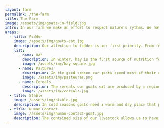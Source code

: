 ```yaml
---
layout: farm
permalink: /the-farm
title: The Farm
image: /assets/img/goats-in-field.jpg
intro: In our farm we make an effort to respect nature's rythms. We have a livestock of 80 goats, 2 billygoats and a dog. The well being of our animals is our number 1 priority. From a healthy animal comes a first quality product. This is the reason why we make sure that they only eat natural fodder, that they spend as much time as possible outdoors and that even inside the stable they have a cosy space.
areas:
  - title: Fodder
    image: /assets/img/goats-eat.jpg
    description: Our attention to fodder is our first priority. From fodder depends the health of the animals and as a consequence of it the quality of the milk. Our goats eat what they choose from the fields, top quality selected hay and small quantities of organic cereals. In some farms, goats are fed a large amount of cereals and supplements, that they are not made to digest, in order to enhance the quantity of the milk and its fat content. In our stable we try as much as possible to mantain a healty balance and diet, looking to imitate what they would normally eat in wilderness.
    list:
      - name: HAY
        description: In winter, hay is the first source of nutrition for goats. The hay we use is a "second cut" made by a local farmer. Characteristic of second cut hay is its freshness, green color and strong herbal smells. Goats are extremely greedy for this kind of grass, as supposed to cows and horses that prefer the first cut, dryer and thicker.
        image: /assets/img/hay-square.jpg
      - name: Pastures
        description: In the good season our goats spend most of their days in the open fields. The frash air, the sun and the fresh grass and herbs they find around have an extreme effect on their health. When goats are regularly in the fields their fur is visibly healthier, they are more relaxed and their milk is of a more delicate and higher quality. The fields where our goats roam around are left in their wild state. They are not treated with chemicals and they only grow a variety of spontaneus weeds.
        image: /assets/img/pasteures.png
      - name: Cereals
        description: The cereals our goats eat are produced by a regional Bio Land farm. The mix we chose is made of oats, wheat, rye, corn and peas. Once harvested, the grains are smashed into flakes to make the digestion and assumption of nutritives easier for the animals.
        image: /assets/img/cereals.jpg
  - title: Stable
    image: /assets/img/stable.jpg
    description: In cold seasons goats need a warm and dry place that protects and keeps them cozy in the wait for spring. Planning the inside of our stable we made sure to guarantee all animals an adequate livable space. The wooden fences delimit a space of adequate size for the number of goats hosted in it. Moreover, we build a various wooden structures allowing the animals to make some phisical excercise and to take repair from their more combative sisters. The abbundant use of straw ensures a comfortable, warm and dry bed.
  - title: Human Contact
    image: /assets/img/human-contact-goat.jpg
    description: The contained size of our livestock allows us to have a direct contact with all animals. Every day, twice a day, whilst milking, we have the chance to monitor the health state of each goat, taking care of their diverse needs and promptly intervening when needed.
---
```


